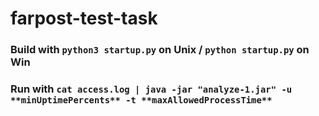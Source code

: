 # farpost-test-task
 
### Build with `python3 startup.py` on Unix / `python startup.py` on Win
### Run with `cat access.log | java -jar "analyze-1.jar" -u **minUptimePercents** -t **maxAllowedProcessTime**`
